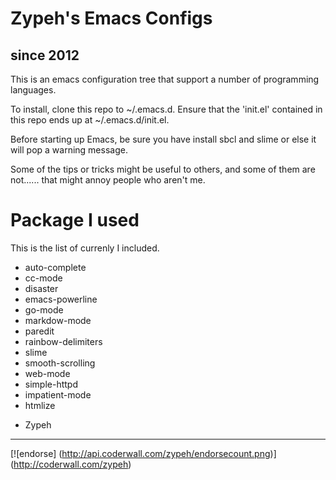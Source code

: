 
# Zypeh's Emacs Configs
## since 2012

This is an emacs configuration tree that support a number of 
programming languages.

To install, clone this repo to ~/.emacs.d. Ensure that the 'init.el'
contained in this repo ends up at ~/.emacs.d/init.el.

Before starting up Emacs, be sure you have install sbcl and slime or 
else it will pop a warning message.


Some of the tips or tricks might be useful to others, and some of them 
are not...... that might annoy people who aren't me.

# Package I used

This is the list of currenly I included.

* auto-complete
* cc-mode
* disaster
* emacs-powerline
* go-mode
* markdow-mode
* paredit
* rainbow-delimiters
* slime
* smooth-scrolling
* web-mode
* simple-httpd
* impatient-mode
* htmlize

- Zypeh

<hr>

[![endorse] (http://api.coderwall.com/zypeh/endorsecount.png)] (http://coderwall.com/zypeh)



